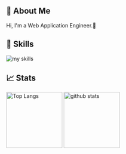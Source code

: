 ## 🐞 About Me

Hi, I'm a Web Application Engineer.👋

## 💪 Skills

<img alt="my skills" src="https://skillicons.dev/icons?theme=light&perline=8&i=ts,js,html,css,angular,react,python,django,java,c,cpp,cs,docker,postgres,git,github" />

## 📈 Stats

<p align="left">
  <img alt="Top Langs" height="150px" src="https://github-readme-stats.vercel.app/api/top-langs/?username=KamataBugFactory&layout=compact&show_icon=true" />
  <img alt="github stats" height="150px" src="https://github-readme-stats.vercel.app/api?username=KamataBugFactory&hide=issues,contribs&rank_icon=github&show_icons=true&include_all_commits=true" />
</p>

<!--
**KamataBugFactory/KamataBugFactory** is a ✨ _special_ ✨ repository because its `README.md` (this file) appears on your GitHub profile.

Here are some ideas to get you started:

- 🔭 I’m currently working on ...
- 🌱 I’m currently learning ...
- 👯 I’m looking to collaborate on ...
- 🤔 I’m looking for help with ...
- 💬 Ask me about ...
- 📫 How to reach me: ...
- 😄 Pronouns: ...
- ⚡ Fun fact: ...
-->
